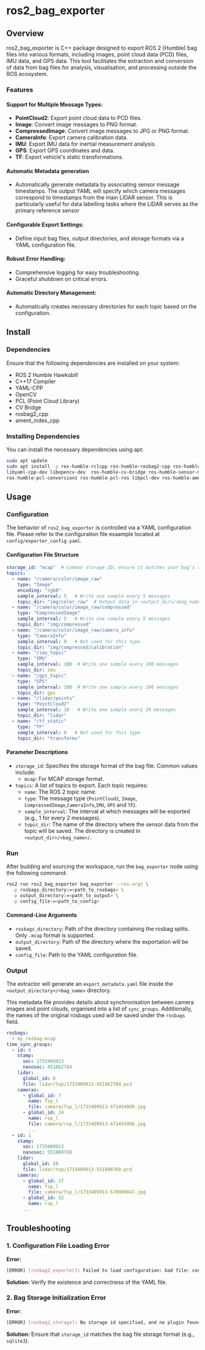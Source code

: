 
# ros2_bag_exporter

## Overview

ros2_bag_exporter is  C++ package designed to export ROS 2 (Humble) bag files into various formats, including images, point cloud data (PCD) files, IMU data, and GPS data. This tool facilitates the extraction and conversion of data from bag files for analysis, visualisation, and processing outside the ROS ecosystem.

### Features
#### Support for Multiple Message Types:
- **PointCloud2**: Export point cloud data to PCD files.
- **Image**: Convert image messages to PNG format.
- **CompressedImage**: Convert image messages to JPG or PNG format.
- **CameraInfo**: Export camera calibration data.
- **IMU**: Export IMU data for inertial measurement analysis.
- **GPS**: Export GPS coordinates and data.
- **TF**: Export vehicle's static transformations.

#### Automatic Metadata generation
- Automatically generate metadata by associating sensor message timestamps. The output YAML will specify which camera messages correspond to timestamps from the main LIDAR sensor. This is particularly useful for data labelling tasks where the LIDAR serves as the primary reference sensor

#### Configurable Export Settings:
- Define input bag files, output directories, and storage formats via a YAML configuration file.

#### Robust Error Handling:
- Comprehensive logging for easy troubleshooting.
- Graceful shutdown on critical errors.

#### Automatic Directory Management:
- Automatically creates necessary directories for each topic based on the configuration.

## Install
### Dependencies
Ensure that the following dependencies are installed on your system:
- ROS 2 Humble Hawksbill
- C++17 Compiler
- YAML-CPP
- OpenCV
- PCL (Point Cloud Library)
- CV Bridge
- rosbag2_cpp
- ament_index_cpp

### Installing Dependencies
You can install the necessary dependencies using apt:
```bash
sudo apt update
sudo apt install -y ros-humble-rclcpp ros-humble-rosbag2-cpp ros-humble-rosbag2-storage \
libyaml-cpp-dev libopencv-dev  ros-humble-cv-bridge ros-humble-sensor-msgs \
ros-humble-pcl-conversions ros-humble-pcl-ros libpcl-dev ros-humble-ament-index-cpp
```

## Usage

### Configuration
The behavior of `ros2_bag_exporter` is controlled via a YAML configuration file. Please refer to the configuration file exaample located at `config/exporter_config.yaml`.

#### Configuration File Structure
```yaml
storage_id: "mcap"  # Common storage ID; ensure it matches your bag's storage format
topics:
  - name: "/camera/color/image_raw"
    type: "Image"
    encoding: "rgb8"
    sample_interval: 5   # Write one sample every 5 messages
    topic_dir: "img/color_raw"  # Output data in <output_dir>/<bag_name>/img/color_raw
  - name: "/camera/color/image_raw/compressed"
    type: "CompressedImage"
    sample_interval: 5   # Write one sample every 5 messages
    topic_dir: "img/compressed"
  - name: "/camera/color/image_raw/camera_info"
    type: "CameraInfo"
    sample_interval: 0   # Not used for this type
    topic_dir: "img/compressed/calibration"
  - name: "/imu_topic"
    type: "IMU"
    sample_interval: 100  # Write one sample every 100 messages
    topic_dir: imu
  - name: "/gps_topic"
    type: "GPS"
    sample_interval: 100  # Write one sample every 100 messages
    topic_dir: gps
  - name: "/lidar/points"
    type: "PointCloud2"
    sample_interval: 10   # Write one sample every 10 messages
    topic_dir: "lidar"
  - name: "/tf_static"
    type: "TF"
    sample_interval: 0   # Not used for this type
    topic_dir: "transforms"
```

#### Parameter Descriptions
- `storage_id`: Specifies the storage format of the bag file. Common values include:
  - `mcap`: For MCAP storage format.
- `topics`: A list of topics to export. Each topic requires:
  - `name`: The ROS 2 topic name.
  - `type`: The message type (`PointCloud2`, `Image`, `CompressedImage`,`CameraInfo`,`IMU`, `GPS` and `TF`).
  - `sample_interval`: The interval at which messages will be exported (e.g., 1 for every 2 messages).
  - `topic_dir`: The name of the directory where the sensor data from the topic will be saved. The directory is created in `<output_dir>/<bag_name>/`.

### Run
After building and sourcing the workspace, run the `bag_exporter` node using the following command:
```bash
ros2 run ros2_bag_exporter bag_exporter --ros-args \
  -p rosbags_directory:=<path_to_rosbags> \
  -p output_directory:=<path_to_output> \
  -p config_file:=<path_to_config>
```
#### Command-Line Arguments
- `rosbags_directory`: Path of the directory containing the rosbag splits. Only `.mcap` format is supported.
- `output_directory`: Path of the directory where the exportation will be saved.
- `config_file`: Path to the YAML configuration file.

### Output

The extractor will generate an `export_metadata.yaml` file inside the `<output_directory>/<bag_name>` directory.

This metadata file provides details about synchronisation between camera images and point clouds, organised into a list of `sync_groups`. Additionally, the names of the original rosbags used will be saved under the `rosbags` field.



```yaml
rosbags:
  - my_rosbag.mcap
time_sync_groups:
  - id: 0
    stamp:
      sec: 1733409913
      nanosec: 451862784
    lidar:
      global_id: 6
      file: lidar/top/1733409913-451862784.pcd
    cameras:
      - global_id: 7
        name: fsp_l
        file: camera/fsp_l/1733409913-471454988.jpg
      - global_id: 24
        name: rsp_l
        file: camera/rsp_l/1733409913-471454988.jpg
        ...
  - id: 1
    stamp:
      sec: 1733409913
      nanosec: 551808768
    lidar:
      global_id: 20
      file: lidar/top/1733409913-551808768.pcd
    cameras:
      - global_id: 17
        name: fsp_l
        file: camera/fsp_l/1733409913-570909847.jpg
      - global_id: 32
        name: rsp_l
      ...
```

## Troubleshooting
### 1. Configuration File Loading Error
**Error:**
```bash
[ERROR] [rosbag2_exporter]: Failed to load configuration: bad file: config/exporter_config.yaml
```
**Solution:**
Verify the existence and correctness of the YAML file.

### 2. Bag Storage Initialization Error
**Error:**
```bash
[ERROR] [rosbag2_storage]: No storage id specified, and no plugin found that could open URI
```
**Solution:**
Ensure that `storage_id` matches the bag file storage format (e.g., `sqlite3`).
